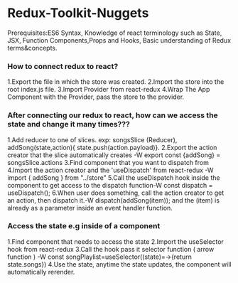 # Redux-Toolkit-Nuggets
Prerequisites:ES6 Syntax, Knowledge of react terminology such as State, JSX, Function Components,Props and Hooks, Basic understanding of Redux terms&concepts.


### How to connect redux to react?
1.Export the file in which the store was created.
2.Import the store into the root index.js file.
3.Import Provider from react-redux
4.Wrap The App Component with the Provider, pass the store to the provider.
### After connecting our redux to react, how can we access the state and change it many times???
1.Add reducer to one of slices. exp: songsSlice (Reducer), addSong(state,action){ state.push(action.payload)}.
2.Export the action creator that the slice automatically creates -W export const {addSong} = songsSlice.actions
3.Find component that you want to dispatch from
4.Import the action creator and the 'useDispatch' from react-redux -W import { addSong } from "../store"
5.Call the useDispatch hook  inside the component to get access to the dispatch function-W const dispatch = useDispatch();
6.When user does something, call the action creator to get an action, then dispatch it.-W dispatch(addSong(item)); and the (item) is already as a parameter inside an event handler function.

### Access the state e.g inside of a component
1.Find component that needs to access the state
2.Import the useSelector hook from react-redux
3.Call the hook pass it selector function ( arrow function ) -W const songPlaylist=useSelector((state)=→{return state.songs})
4.Use the state, anytime the state updates, the component will automatically rerender.
